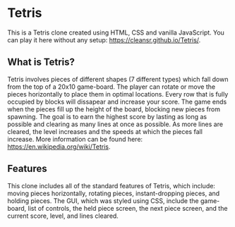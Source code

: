 # Tetris
This is a Tetris clone created using HTML, CSS and vanilla JavaScript. You can play it here without any setup: https://cleansr.github.io/Tetris/.

## What is Tetris?
Tetris involves pieces of different shapes (7 different types) which fall down from the top  of a 20x10 game-board. 
The player can rotate or move the pieces horizontally to place them in optimal locations. 
Every row that is fully occupied by blocks will dissapear and increase your score. 
The game ends when the pieces fill up the height of the board, blocking new pieces from spawning.
The goal is to earn the highest score by lasting as long as possible and clearing as many lines at once as possible.
As more lines are cleared, the level increases and the speeds at which the pieces fall increase.
More information can be found here: https://en.wikipedia.org/wiki/Tetris.

## Features
This clone includes all of the standard features of Tetris, which include: moving pieces horizontally, rotating pieces, instant-dropping pieces, and holding pieces.
The GUI, which was styled using CSS, include the game-board, list of controls, the held piece screen, the next piece screen, and the current score, level, and lines cleared.
